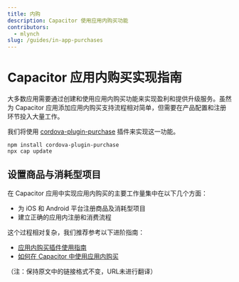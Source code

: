 ```yaml
---
title: 内购
description: Capacitor 使用应用内购买功能
contributors:
  - mlynch
slug: /guides/in-app-purchases
---
```


# Capacitor 应用内购买实现指南

大多数应用需要通过创建和使用应用内购买功能来实现盈利和提供升级服务。虽然为 Capacitor 应用添加应用内购买支持流程相对简单，但需要在产品配置和注册环节投入大量工作。

我们将使用 [cordova-plugin-purchase](https://github.com/j3k0/cordova-plugin-purchase) 插件来实现这一功能。

```shell
npm install cordova-plugin-purchase
npx cap update
```

## 设置商品与消耗型项目

在 Capacitor 应用中实现应用内购买的主要工作量集中在以下几个方面：

- 为 iOS 和 Android 平台注册商品及消耗型项目
- 建立正确的应用内注册和消费流程

这个过程相对复杂，我们推荐参考以下进阶指南：

- [应用内购买插件使用指南](https://purchase.cordova.fovea.cc/)
- [如何在 Capacitor 中使用应用内购买](https://devdactic.com/ionic-in-app-purchase-capacitor/)

（注：保持原文中的链接格式不变，URL未进行翻译）
